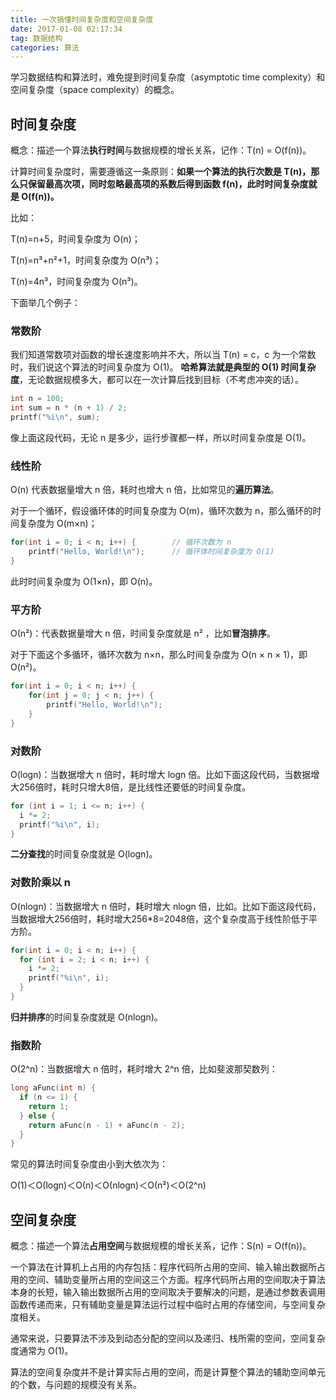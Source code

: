 ```yaml
---
title: 一次搞懂时间复杂度和空间复杂度
date: 2017-01-08 02:17:34
tag: 数据结构
categories: 算法
---
```


学习数据结构和算法时，难免提到时间复杂度（asymptotic time complexity）和空间复杂度（space complexity）的概念。

<!--more-->

## 时间复杂度

概念：描述一个算法**执行时间**与数据规模的增长关系，记作：T(n) = O(f(n))。

计算时间复杂度时，需要遵循这一条原则：**如果一个算法的执行次数是 T(n)，那么只保留最高次项，同时忽略最高项的系数后得到函数 f(n)，此时时间复杂度就是 O(f(n))。**

比如：

T(n)=n+5，时间复杂度为 O(n)；

T(n)=n³+n²+1，时间复杂度为 O(n³)；

T(n)=4n³，时间复杂度为 O(n³)。

下面举几个例子：

### 常数阶

我们知道常数项对函数的增长速度影响并不大，所以当 T(n) = c，c 为一个常数时，我们说这个算法的时间复杂度为 O(1)。 **哈希算法就是典型的 O(1) 时间复杂度**，无论数据规模多大，都可以在一次计算后找到目标（不考虑冲突的话）。

```c
int n = 100;
int sum = n * (n + 1) / 2;
printf("%i\n", sum);  
```

像上面这段代码，无论 n 是多少，运行步骤都一样，所以时间复杂度是 O(1)。

### 线性阶

O(n) 代表数据量增大 n 倍，耗时也增大 n 倍，比如常见的**遍历算法**。

对于一个循环，假设循环体的时间复杂度为 O(m)，循环次数为 n，那么循环的时间复杂度为 O(m×n)；

```c
for(int i = 0; i < n; i++) {        // 循环次数为 n
    printf("Hello, World!\n");      // 循环体时间复杂度为 O(1)
}
```

此时时间复杂度为 O(1×n)，即 O(n)。

### 平方阶

Ο(n²)：代表数据量增大 n 倍，时间复杂度就是 n² ，比如**冒泡排序**。

对于下面这个多循环，循环次数为 n×n，那么时间复杂度为 O(n × n × 1)，即 O(n²)。

```c
for(int i = 0; i < n; i++) {
    for(int j = 0; j < n; j++) {
        printf("Hello, World!\n");
    }
}
```

### 对数阶

O(logn)：当数据增大 n 倍时，耗时增大 logn 倍。比如下面这段代码，当数据增大256倍时，耗时只增大8倍，是比线性还要低的时间复杂度。

```c
for (int i = 1; i <= n; i++) {
  i *= 2;
  printf("%i\n", i);
}
```

**二分查找**的时间复杂度就是 O(logn)。

### 对数阶乘以 n

O(nlogn)：当数据增大 n 倍时，耗时增大 nlogn 倍，比如。比如下面这段代码，当数据增大256倍时，耗时增大256*8=2048倍，这个复杂度高于线性阶低于平方阶。

```c
for(int i = 0; i < n; i++) {
  for (int i = 2; i < n; i++) {
    i *= 2;
    printf("%i\n", i);
  }
}
```

**归并排序**的时间复杂度就是 O(nlogn)。

### 指数阶

O(2^n)：当数据增大 n 倍时，耗时增大 2^n 倍，比如斐波那契数列：

```c
long aFunc(int n) {
  if (n <= 1) {
    return 1;
  } else {
    return aFunc(n - 1) + aFunc(n - 2);
  }
}
```

常见的算法时间复杂度由小到大依次为：

Ο(1)＜Ο(logn)＜Ο(n)＜Ο(nlogn)＜Ο(n²)＜Ο(2^n)

## 空间复杂度

概念：描述一个算法**占用空间**与数据规模的增长关系，记作：S(n) = O(f(n))。

一个算法在计算机上占用的内存包括：程序代码所占用的空间、输入输出数据所占用的空间、辅助变量所占用的空间这三个方面。程序代码所占用的空间取决于算法本身的长短，输入输出数据所占用的空间取决于要解决的问题，是通过参数表调用函数传递而来，只有辅助变量是算法运行过程中临时占用的存储空间，与空间复杂度相关。

通常来说，只要算法不涉及到动态分配的空间以及递归、栈所需的空间，空间复杂度通常为 O(1)。

算法的空间复杂度并不是计算实际占用的空间，而是计算整个算法的辅助空间单元的个数，与问题的规模没有关系。
